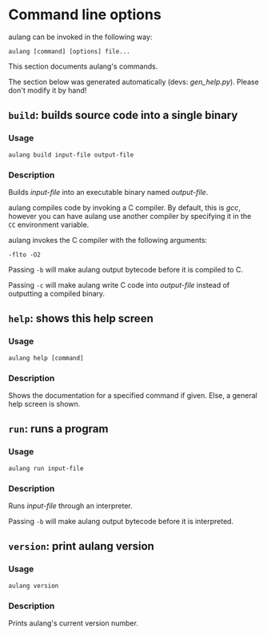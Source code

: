 # Command line options

aulang can be invoked in the following way:

```
aulang [command] [options] file...
```

This section documents aulang's commands.

The section below was generated automatically (devs: *gen_help.py*).
Please don't modify it by hand!

## `build`: builds source code into a single binary

### Usage

```
aulang build input-file output-file
```

### Description

Builds *input-file* into an executable binary named *output-file*.

aulang compiles code by invoking a C compiler. By default, this is *gcc*,
however you can have aulang use another compiler by specifying it in
the `CC` environment variable.

aulang invokes the C compiler with the following arguments:

```
-flto -O2
```

Passing `-b` will make aulang output bytecode before it is compiled to C.

Passing `-c` will make aulang write C code into *output-file* instead
of outputting a compiled binary.

## `help`: shows this help screen

### Usage

```
aulang help [command]
```

### Description

Shows the documentation for a specified command if given.
Else, a general help screen is shown.

## `run`: runs a program

### Usage

```
aulang run input-file
```

### Description

Runs *input-file* through an interpreter.

Passing `-b` will make aulang output bytecode before it is interpreted.

## `version`: print aulang version

### Usage

```
aulang version 
```

### Description

Prints aulang's current version number.

